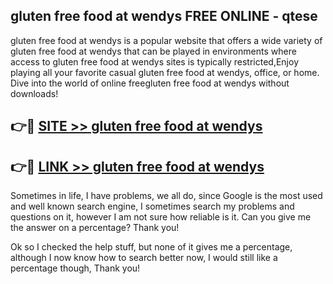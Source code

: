 ## gluten free food at wendys FREE ONLINE - qtese

gluten free food at wendys is a popular website that offers a wide variety of gluten free food at wendys that can be played in environments where access to gluten free food at wendys sites is typically restricted,Enjoy playing all your favorite casual gluten free food at wendys, office, or home. Dive into the world of online freegluten free food at wendys without downloads!

## 👉🔴 [SITE >> gluten free food at wendys](http://news.freeplayer.one?title=gluten_free_food_at_wendys&ref=FRRE)

## 👉🔴 [LINK >> gluten free food at wendys](http://news.freeplayer.one?title=gluten_free_food_at_wendys&ref=FREE)

Sometimes in life, I have problems, we all do, since Google is the most used and well known search engine, I sometimes search my problems and questions on it, however I am not sure how reliable is it. Can you give me the answer on a percentage? Thank you!

Ok so I checked the help stuff, but none of it gives me a percentage, although I now know how to search better now, I would still like a percentage though, Thank you!